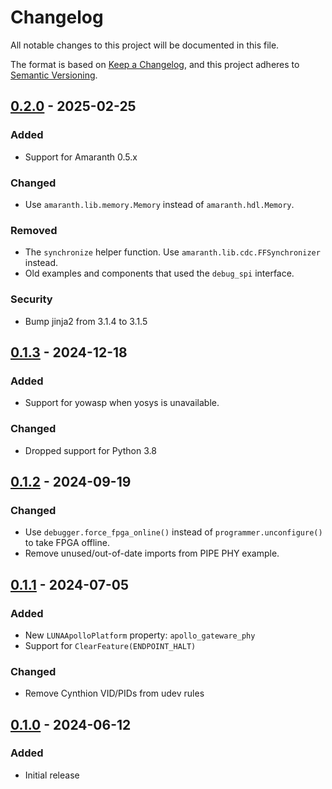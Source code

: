 # Changelog

All notable changes to this project will be documented in this file.

The format is based on [Keep a Changelog](https://keepachangelog.com/en/1.1.0/),
and this project adheres to [Semantic Versioning](https://semver.org/spec/v2.0.0.html).

<!--
## [Unreleased]
-->

## [0.2.0] - 2025-02-25
### Added
* Support for Amaranth 0.5.x
### Changed
* Use `amaranth.lib.memory.Memory` instead of `amaranth.hdl.Memory`.
### Removed
* The `synchronize` helper function. Use `amaranth.lib.cdc.FFSynchronizer` instead.
* Old examples and components that used the `debug_spi` interface.
### Security
* Bump jinja2 from 3.1.4 to 3.1.5


## [0.1.3] - 2024-12-18
### Added
* Support for yowasp when yosys is unavailable.
### Changed
* Dropped support for Python 3.8


## [0.1.2] - 2024-09-19
### Changed
* Use `debugger.force_fpga_online()` instead of `programmer.unconfigure()` to take FPGA offline.
* Remove unused/out-of-date imports from PIPE PHY example.


## [0.1.1] - 2024-07-05
### Added
- New `LUNAApolloPlatform` property: `apollo_gateware_phy`
- Support for `ClearFeature(ENDPOINT_HALT)`
### Changed
- Remove Cynthion VID/PIDs from udev rules


## [0.1.0] - 2024-06-12
### Added
- Initial release

[Unreleased]: https://github.com/greatscottgadgets/luna/compare/0.2.0...HEAD
[0.2.0]: https://github.com/greatscottgadgets/luna/compare/0.1.3...0.2.0
[0.1.3]: https://github.com/greatscottgadgets/luna/compare/0.1.2...0.1.3
[0.1.2]: https://github.com/greatscottgadgets/luna/compare/0.1.1...0.1.2
[0.1.1]: https://github.com/greatscottgadgets/luna/compare/0.1.0...0.1.1
[0.1.0]: https://github.com/greatscottgadgets/luna/releases/tag/0.1.0
